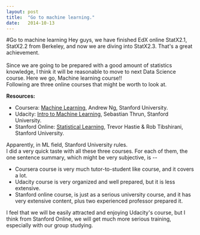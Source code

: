 ```yaml
---
layout: post
title:  "Go to machine learning."
date:   2014-10-13
---
```


#Go to machine learning
Hey guys, we have finished EdX online StatX2.1, StatX2.2 from Berkeley, and now we are diving into StatX2.3. 
That's a great achievement.  
<br>
Since we are going to be prepared with a good amount of statistics knowledge, I think it will be reasonable to 
move to next Data Science course. Here we go, Machine learning course!!   
Following are three online courses that might be worth to look at.  

**Resources:**

- Coursera: [Machine Learning][1], Andrew Ng, Stanford University.  
- Udacity: [Intro to Machine Learning][2], Sebastian Thrun, Stanford University.
- Stanford Online: [Statistical Learning][3], Trevor Hastie & Rob Tibshirani, Stanford University.

Apparently, in ML field, Stanford University rules.   
I did a very quick taste with all these three courses. For each of them, the one sentence summary, 
which might be very subjective, is --  

- Coursera course is very much tutor-to-student like course, and it covers a lot.  
- Udacity course is very organized and well prepared, but it is less extensive.  
- Stanford online course, is just as a serious university course, and it has very extensive content, 
plus two experienced professor prepared it. 

I feel that we will be easily attracted and enjoying Udacity's course, but I think from Stanford Online, 
we will get much more serious training, especially with our group studying.  


[1]: https://class.coursera.org/ml-007
[2]: https://www.udacity.com/course/ud120
[3]: https://class.stanford.edu/courses/HumanitiesandScience/StatLearning/Winter2015/about
